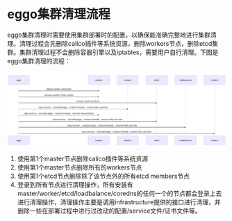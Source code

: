 # eggo集群清理流程

eggo集群清理时需要使用集群部署时的配置，以确保能准确完整地进行集群清理。清理过程会先删除calico插件等系统资源，删除workers节点，删除etcd集群。集群清理过程不会删除容器引擎以及iptables，需要用户自行清理。下图是eggo集群清理的流程：

![cleanup_cluster](./imgs/cleanup_cluster.png)

1. 使用第1个master节点删除calico插件等系统资源
2. 使用第1个master节点删除所有的workers节点
3. 使用第1个etcd节点删除除了该节点外的所有etcd members节点
4. 登录到所有节点进行清理操作，所有安装有master/worker/etcd/loadbalance/coredns的任何一个的节点都会登录上去进行清理操作，清理操作主要是调用infrastructure提供的接口进行清理，并删除一些在部署过程中进行过改动的配置/service文件/证书文件等。